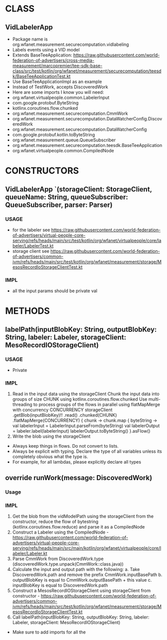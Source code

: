 # CLASS
## VidLabelerApp
* Package name is org.wfanet.measurement.securecomputation.vidlabeling
* Labels events using a VID model
* Extends BaseTeeApplication: https://raw.githubusercontent.com/world-federation-of-advertisers/cross-media-measurement/marcopremier/tee-sdk-base-class/src/test/kotlin/org/wfanet/measurement/securecomputation/teesdk/BaseTeeApplicationTest.kt
* Use BaseTeeApplicationImpl as an example
* Instead of TestWork, accepts DiscoveredWork
* Here are some imports I know you will need:
* org.wfanet.virtualpeople.common.LabelerInput
* com.google.protobuf.ByteString
* kotlinx.coroutines.flow.chunked
* org.wfanet.measurement.securecomputation.CmmWork
* org.wfanet.measurement.securecomputation.DataWatcherConfig.DiscoveredWork
* org.wfanet.measurement.securecomputation.DataWatcherConfig
* com.google.protobuf.kotlin.toByteString
* org.wfanet.measurement.queue.QueueSubscriber
* org.wfanet.measurement.securecomputation.teesdk.BaseTeeApplication
* org.wfanet.virtualpeople.common.CompiledNode

# CONSTRUCTORS
## VidLabelerApp `(storageClient: StorageClient, queueName: String, queueSubscriber: QueueSubscriber, parser: Parser<DiscoveredWork>)
### USAGE
* for the labeler see https://raw.githubusercontent.com/world-federation-of-advertisers/virtual-people-core-serving/refs/heads/main/src/test/kotlin/org/wfanet/virtualpeople/core/labeler/LabelerTest.kt
* storage client see https://raw.githubusercontent.com/world-federation-of-advertisers/common-jvm/refs/heads/main/src/test/kotlin/org/wfanet/measurement/storage/MesosRecordIoStorageClientTest.kt
### IMPL
* all the input params should be private val

# METHODS
## labelPath(inputBlobKey: String, outputBlobKey: String, labeler: Labeler, storageClient: MesoRecordIOStorageClient)
### USAGE
* Private
### IMPL
1. Read in the input data using the storageClient 
  Chunk the input data into groups of size CHUNK using kotlinx.coroutines.flow.chunked 
  Use multi-threading to process groups of the flows in parallel using flatMapMerge with concurrency CONCURRENCY
  storageClient
  .getBlob(inputBlobKey)!!
  .read()
  .chunked(CHUNK)
  .flatMapMerge(CONCURRENCY) { chunk ->
        chunk.map { byteString ->
        val labelerInput = LabelerInput.parseFrom(byteString)
        val labelerOutput = labeler.label(labelerInput)
        labelerOutput.toByteString()
   }.asFlow()
2. Write the blob using the storageClient
* Always keep things in flows. Do not convert to lists.
* Always be explicit with typing. Declare the type of all variables unless its completely obvious what the type is.
* For example, for all lambdas, please explicitly declare all types

## override runWork(message: DiscoveredWork)
### Usage
### IMPL
1. Get the blob from the vidModelPath using the storageClient from the constructor, reduce the flow of bytestring (kotlinx.coroutines.flow.reduce) and parse it as a CompiledNode
2. Construct a Labeler using the CompiledNode - https://raw.githubusercontent.com/world-federation-of-advertisers/virtual-people-core-serving/refs/heads/main/src/main/kotlin/org/wfanet/virtualpeople/core/labeler/Labeler.kt
3. Parse CmmWork from DiscoveredWork.type (discoveredWork.type.unpack(CmmWork::class.java))
4. Calculate the input and output path with the following:
a. Take DiscoveredWork.path and remove the prefix CmmWork.inputBasePath
b. outputBlobKey is equal to CmmWork.outputBasePath + this value
c. inputBlobKey is equal to DiscoveredWork.path
5. Construct a MesosRecordIOStorageClient using storageClient from constructor - https://raw.githubusercontent.com/world-federation-of-advertisers/common-jvm/refs/heads/main/src/test/kotlin/org/wfanet/measurement/storage/MesosRecordIoStorageClientTest.kt
6. Call labelPath(inputBlobKey: String, outputBlobKey: String, labeler: Labeler, storageClient: MesoRecordIOStorageClient)
* Make sure to add imports for all the 